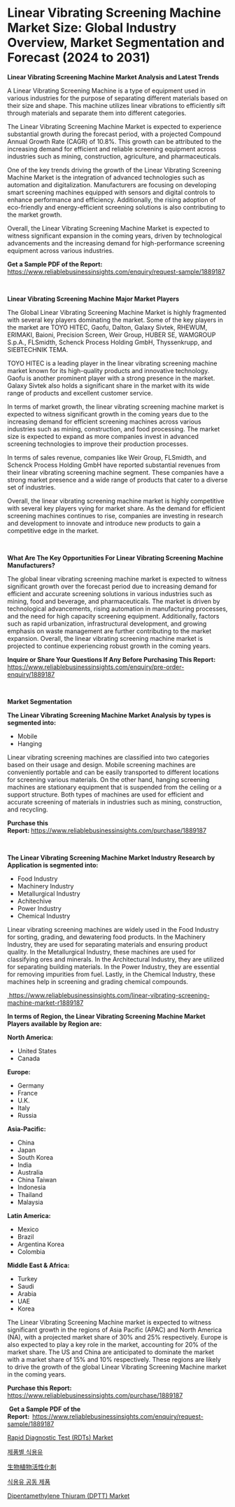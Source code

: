 <p><h1>Linear Vibrating Screening Machine Market Size: Global Industry Overview, Market Segmentation and Forecast (2024 to 2031)</h1></p><p><strong>Linear Vibrating Screening Machine Market Analysis and Latest Trends</strong></p>
<p><p>A Linear Vibrating Screening Machine is a type of equipment used in various industries for the purpose of separating different materials based on their size and shape. This machine utilizes linear vibrations to efficiently sift through materials and separate them into different categories.</p><p>The Linear Vibrating Screening Machine Market is expected to experience substantial growth during the forecast period, with a projected Compound Annual Growth Rate (CAGR) of 10.8%. This growth can be attributed to the increasing demand for efficient and reliable screening equipment across industries such as mining, construction, agriculture, and pharmaceuticals.</p><p>One of the key trends driving the growth of the Linear Vibrating Screening Machine Market is the integration of advanced technologies such as automation and digitalization. Manufacturers are focusing on developing smart screening machines equipped with sensors and digital controls to enhance performance and efficiency. Additionally, the rising adoption of eco-friendly and energy-efficient screening solutions is also contributing to the market growth.</p><p>Overall, the Linear Vibrating Screening Machine Market is expected to witness significant expansion in the coming years, driven by technological advancements and the increasing demand for high-performance screening equipment across various industries.</p></p>
<p><strong>Get a Sample PDF of the Report:&nbsp;</strong> <a href="https://www.reliablebusinessinsights.com/enquiry/request-sample/1889187">https://www.reliablebusinessinsights.com/enquiry/request-sample/1889187</a></p>
<p>&nbsp;</p>
<p><strong>Linear Vibrating Screening Machine Major Market Players</strong></p>
<p><p>The Global Linear Vibrating Screening Machine Market is highly fragmented with several key players dominating the market. Some of the key players in the market are TOYO HITEC, Gaofu, Dalton, Galaxy Sivtek, RHEWUM, ERIMAKI, Baioni, Precision Screen, Weir Group, HUBER SE, WAMGROUP S.p.A., FLSmidth, Schenck Process Holding GmbH, Thyssenkrupp, and SIEBTECHNIK TEMA.</p><p>TOYO HITEC is a leading player in the linear vibrating screening machine market known for its high-quality products and innovative technology. Gaofu is another prominent player with a strong presence in the market. Galaxy Sivtek also holds a significant share in the market with its wide range of products and excellent customer service.</p><p>In terms of market growth, the linear vibrating screening machine market is expected to witness significant growth in the coming years due to the increasing demand for efficient screening machines across various industries such as mining, construction, and food processing. The market size is expected to expand as more companies invest in advanced screening technologies to improve their production processes.</p><p>In terms of sales revenue, companies like Weir Group, FLSmidth, and Schenck Process Holding GmbH have reported substantial revenues from their linear vibrating screening machine segment. These companies have a strong market presence and a wide range of products that cater to a diverse set of industries.</p><p>Overall, the linear vibrating screening machine market is highly competitive with several key players vying for market share. As the demand for efficient screening machines continues to rise, companies are investing in research and development to innovate and introduce new products to gain a competitive edge in the market.</p></p>
<p>&nbsp;</p>
<p><strong>What Are The Key Opportunities For Linear Vibrating Screening Machine Manufacturers?</strong></p>
<p><p>The global linear vibrating screening machine market is expected to witness significant growth over the forecast period due to increasing demand for efficient and accurate screening solutions in various industries such as mining, food and beverage, and pharmaceuticals. The market is driven by technological advancements, rising automation in manufacturing processes, and the need for high capacity screening equipment. Additionally, factors such as rapid urbanization, infrastructural development, and growing emphasis on waste management are further contributing to the market expansion. Overall, the linear vibrating screening machine market is projected to continue experiencing robust growth in the coming years.</p></p>
<p><strong>Inquire or Share Your Questions If Any Before Purchasing This Report:</strong> <a href="https://www.reliablebusinessinsights.com/enquiry/pre-order-enquiry/1889187">https://www.reliablebusinessinsights.com/enquiry/pre-order-enquiry/1889187</a></p>
<p>&nbsp;</p>
<p><strong>Market Segmentation</strong></p>
<p><strong>The Linear Vibrating Screening Machine Market Analysis by types is segmented into:</strong></p>
<p><ul><li>Mobile</li><li>Hanging</li></ul></p>
<p><p>Linear vibrating screening machines are classified into two categories based on their usage and design. Mobile screening machines are conveniently portable and can be easily transported to different locations for screening various materials. On the other hand, hanging screening machines are stationary equipment that is suspended from the ceiling or a support structure. Both types of machines are used for efficient and accurate screening of materials in industries such as mining, construction, and recycling.</p></p>
<p><strong>Purchase this Report:&nbsp;</strong><a href="https://www.reliablebusinessinsights.com/purchase/1889187">https://www.reliablebusinessinsights.com/purchase/1889187</a></p>
<p>&nbsp;</p>
<p><strong>The Linear Vibrating Screening Machine Market Industry Research by Application is segmented into:</strong></p>
<p><ul><li>Food Industry</li><li>Machinery Industry</li><li>Metallurgical Industry</li><li>Achitechive</li><li>Power Industry</li><li>Chemical Industry</li></ul></p>
<p><p>Linear vibrating screening machines are widely used in the Food Industry for sorting, grading, and dewatering food products. In the Machinery Industry, they are used for separating materials and ensuring product quality. In the Metallurgical Industry, these machines are used for classifying ores and minerals. In the Architectural Industry, they are utilized for separating building materials. In the Power Industry, they are essential for removing impurities from fuel. Lastly, in the Chemical Industry, these machines help in screening and grading chemical compounds.</p></p>
<p><a href="https://www.reliablebusinessinsights.com/linear-vibrating-screening-machine-market-r1889187">&nbsp;https://www.reliablebusinessinsights.com/linear-vibrating-screening-machine-market-r1889187</a></p>
<p><strong>In terms of Region, the Linear Vibrating Screening Machine Market Players available by Region are:</strong></p>
<p>
    <p> <strong> North America: </strong>
        <ul>
            <li>United States</li>
            <li>Canada</li>
        </ul>
        </p> 
    <p> <strong> Europe: </strong>
        <ul>
            <li>Germany</li>
            <li>France</li>
            <li>U.K.</li>
            <li>Italy</li>
            <li>Russia</li>
        </ul>
        </p> 
    <p> <strong> Asia-Pacific: </strong>
        <ul>
            <li>China</li>
            <li>Japan</li>
            <li>South Korea</li>
            <li>India</li>
            <li>Australia</li>
            <li>China Taiwan</li>
            <li>Indonesia</li>
            <li>Thailand</li>
            <li>Malaysia</li>
        </ul>
        </p> 
    <p> <strong> Latin America: </strong>
        <ul>
            <li>Mexico</li>
            <li>Brazil</li>
            <li>Argentina Korea</li>
            <li>Colombia</li>
        </ul>
        </p> 
    <p> <strong> Middle East & Africa: </strong>
        <ul>
            <li>Turkey</li>
            <li>Saudi</li>
            <li>Arabia</li>
            <li>UAE</li>
            <li>Korea</li>
        </ul>
    </p>
    </p>
<p><p>The Linear Vibrating Screening Machine market is expected to witness significant growth in the regions of Asia Pacific (APAC) and North America (NA), with a projected market share of 30% and 25% respectively. Europe is also expected to play a key role in the market, accounting for 20% of the market share. The US and China are anticipated to dominate the market with a market share of 15% and 10% respectively. These regions are likely to drive the growth of the global Linear Vibrating Screening Machine market in the coming years.</p></p>
<p><strong>Purchase this Report: </strong><a href="https://www.reliablebusinessinsights.com/purchase/1889187">https://www.reliablebusinessinsights.com/purchase/1889187</a></p>
<p>&nbsp;<strong>Get a Sample PDF of the Report:&nbsp;&nbsp;</strong><a href="https://www.reliablebusinessinsights.com/enquiry/request-sample/1889187">https://www.reliablebusinessinsights.com/enquiry/request-sample/1889187</a></p>
<p><strong></strong></p>
<p><p><a href="https://github.com/ChiragRP21/Market-Research-Report-List-5/blob/main/rapid-diagnostic-test-rdts-market.md">Rapid Diagnostic Test (RDTs) Market</a></p><p><a href="https://github.com/solomonbode85/Market-Research-Report-List-1/blob/main/2700133124853.md">제품별 식용유</a></p><p><a href="https://github.com/mm14022023/Market-Research-Report-List-1/blob/main/8018336115349.md">生物植物活性化剤</a></p><p><a href="https://github.com/PhilToryphy7876567/Market-Research-Report-List-2/blob/main/9317428124852.md">식용유 공동 제품</a></p><p><a href="https://github.com/cecuraprangm/Market-Research-Report-List-3/blob/main/dipentamethylene-thiuram-dptt-market.md">Dipentamethylene Thiuram (DPTT) Market</a></p></p>